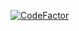 [![CodeFactor](https://www.codefactor.io/repository/github/nordic-game-lab/d.i.d./badge)](https://www.codefactor.io/repository/github/nordic-game-lab/d.i.d.)